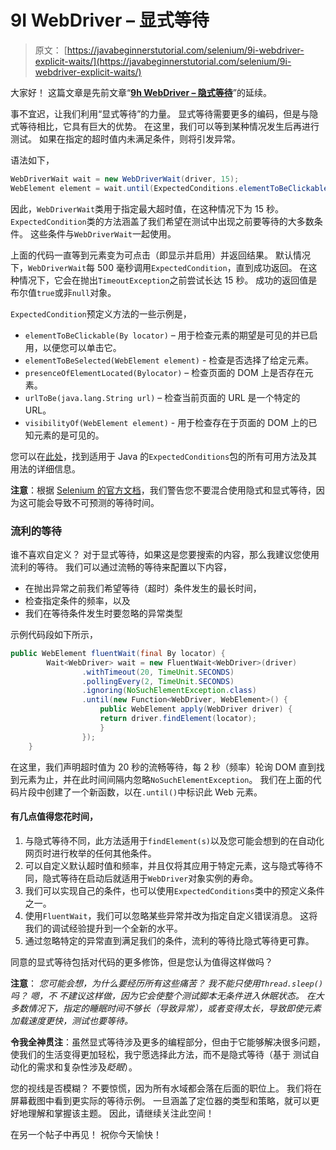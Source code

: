 # 9I WebDriver – 显式等待

> 原文： [https://javabeginnerstutorial.com/selenium/9i-webdriver-explicit-waits/](https://javabeginnerstutorial.com/selenium/9i-webdriver-explicit-waits/)

大家好！ 这篇文章是先前文章“[**9h WebDriver – 隐式等待**](https://javabeginnerstutorial.com/selenium/9h-webdriver-implicit-waits/)”的延续。

事不宜迟，让我们利用“显式等待”的力量。 显式等待需要更多的编码，但是与隐式等待相比，它具有巨大的优势。 在这里，我们可以等到某种情况发生后再进行测试。 如果在指定的超时值内未满足条件，则将引发异常。

语法如下，

```java
WebDriverWait wait = new WebDriverWait(driver, 15);
WebElement element = wait.until(ExpectedConditions.elementToBeClickable(By.id("element_id")));
```

因此，`WebDriverWait`类用于指定最大超时值，在这种情况下为 15 秒。 `ExpectedCondition`类的方法涵盖了我们希望在测试中出现之前要等待的大多数条件。 这些条件与`WebDriverWait`一起使用。

上面的代码一直等到元素变为可点击（即显示并启用）并返回结果。 默认情况下，`WebDriverWait`每 500 毫秒调用`ExpectedCondition`，直到成功返回。 在这种情况下，它会在抛出`TimeoutException`之前尝试长达 15 秒。 成功的返回值是布尔值`true`或非`null`对象。

`ExpectedCondition`预定义方法的一些示例是，

*   `elementToBeClickable(By locator)` – 用于检查元素的期望是可见的并已启用，以便您可以单击它。
*   `elementToBeSelected(WebElement element)` - 检查是否选择了给定元素。
*   `presenceOfElementLocated(Bylocator)` – 检查页面的 DOM 上是否存在元素。
*   `urlToBe(java.lang.String url)` – 检查当前页面的 URL 是一个特定的 URL。
*   `visibilityOf(WebElement element)` - 用于检查存在于页面的 DOM 上的已知元素的是可见的。

您可以在[此处](https://seleniumhq.github.io/selenium/docs/api/java/org/openqa/selenium/support/ui/ExpectedConditions.html)，找到适用于 Java 的`ExpectedConditions`包的所有可用方法及其用法的详细信息。

**注意**：根据 [Selenium 的官方文档](http://docs.seleniumhq.org/docs/04_webdriver_advanced.jsp#explicit-and-implicit-waits)，我们警告您不要混合使用隐式和显式等待，因为这可能会导致不可预测的等待时间。

### 流利的等待

谁不喜欢自定义？ 对于显式等待，如果这是您要搜索的内容，那么我建议您使用流利的等待。 我们可以通过流畅的等待来配置以下内容，

*   在抛出异常之前我们希望等待（超时）条件发生的最长时间，
*   检查指定条件的频率，以及
*   我们在等待条件发生时要忽略的异常类型

示例代码段如下所示，

```java
public WebElement fluentWait(final By locator) {
	    Wait<WebDriver> wait = new FluentWait<WebDriver>(driver)
	            .withTimeout(20, TimeUnit.SECONDS)
	            .pollingEvery(2, TimeUnit.SECONDS)
	            .ignoring(NoSuchElementException.class)
	            .until(new Function<WebDriver, WebElement>() {
	            	public WebElement apply(WebDriver driver) {
	            	return driver.findElement(locator);
	            	}
	            });
	} 
```

在这里，我们声明超时值为 20 秒的流畅等待，每 2 秒（频率）轮询 DOM 直到找到元素为止，并在此时间间隔内忽略`NoSuchElementException`。 我们在上面的代码片段中创建了一个新函数，以在`.until()`中标识此 Web 元素。

#### 有几点值得您花时间，

1.  与隐式等待不同，此方法适用于`findElement(s)`以及您可能会想到的在自动化网页时进行枚举的任何其他条件。
2.  可以自定义默认超时值和频率，并且仅将其应用于特定元素，这与隐式等待不同，隐式等待在启动后就适用于`WebDriver`对象实例的寿命。
3.  我们可以实现自己的条件，也可以使用`ExpectedConditions`类中的预定义条件之一。
4.  使用`FluentWait`，我们可以忽略某些异常并改为指定自定义错误消息。 这将我们的调试经验提升到一个全新的水平。
5.  通过忽略特定的异常直到满足我们的条件，流利的等待比隐式等待更可靠。

同意的显式等待包括对代码的更多修饰，但是您认为值得这样做吗？

**注意**： *您可能会想，为什么要经历所有这些痛苦？ 我不能只使用`Thread.sleep()`吗？ 嗯，不 不建议这样做，因为它会使整个测试脚本无条件进入休眠状态。 在大多数情况下，指定的睡眠时间不够长（导致异常），或者变得太长，导致即使元素加载速度更快，测试也要等待。*

**令我全神贯注**：虽然显式等待涉及更多的编程部分，但由于它能够解决很多问题，使我们的生活变得更加轻松，我宁愿选择此方法，而不是隐式等待（基于 测试自动化的需求和复杂性涉及*眨眼*）。

您的视线是否模糊？ 不要惊慌，因为所有水域都会落在后面的职位上。 我们将在屏幕截图中看到更实际的等待示例。 一旦涵盖了定位器的类型和策略，就可以更好地理解和掌握该主题。 因此，请继续关注此空间！

在另一个帖子中再见！ 祝你今天愉快！

